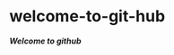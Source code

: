 # welcome-to-git-hub
<html>
  <head>
  <title></title>
  </head>
  <body>
    <b><i>Welcome to github</i></b>
  </body>
</html>
